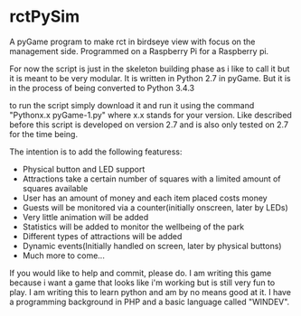 # rctPySim
A pyGame program to make rct in birdseye view with focus on the management side. Programmed on a Raspberry Pi for a Raspberry pi.

For now the script is just in the skeleton building phase as i like to call it but it is meant to be very modular.
It is written in Python 2.7 in pyGame.
But it is in the process of being converted to Python 3.4.3

to run the script simply download it and run it using the command "Pythonx.x pyGame-1.py" where x.x stands for your version.
Like described before this script is developed on version 2.7 and is also only tested on 2.7 for the time being.

The intention is to add the following featuress:
- Physical button and LED support
- Attractions take a certain number of squares with a limited amount of squares available
- User has an amount of money and each item placed costs money
- Guests will be monitored via a counter(initially onscreen, later by LEDs) 
- Very little animation will be added
- Statistics will be added to monitor the wellbeing of the park
- Different types of attractions will be added
- Dynamic events(Initially handled on screen, later by physical buttons)
- Much more to come...

If you would like to help and commit, please do. I am writing this game because i want a game that looks like
i'm working but is still very fun to play. I am writing this to learn python and am by no means good at it.
I have a programming background in PHP and a basic language called "WINDEV".
